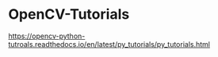 # OpenCV-Tutorials
https://opencv-python-tutroals.readthedocs.io/en/latest/py_tutorials/py_tutorials.html
